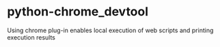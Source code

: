 # python-chrome_devtool
Using chrome plug-in enables local execution of web scripts and printing execution results
